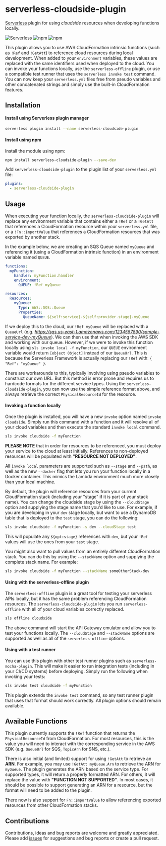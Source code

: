 # serverless-cloudside-plugin

[Serverless](http://www.serverless.com) plugin for using _cloudside_ resources when developing functions locally.

[![Serverless](http://public.serverless.com/badges/v3.svg)](http://www.serverless.com)
[![npm](https://img.shields.io/npm/v/serverless-cloudside-plugin.svg)](https://www.npmjs.com/package/serverless-cloudside-plugin)
[![npm](https://img.shields.io/npm/l/serverless-cloudside-plugin.svg)](https://www.npmjs.com/package/serverless-cloudside-plugin)

This plugin allows you to use AWS CloudFormation intrinsic functions (such as `!Ref` and `!GetAtt`) to reference cloud resources during local development. When added to your `environment` variables, these values are replaced with the same identifiers used when deployed to the cloud. You can invoke your functions locally, use the `serverless-offline` plugin, or use a compatible test runner that uses the `serverless invoke test` command. You can now keep your `serverless.yml` files free from pseudo variables and other concatenated strings and simply use the built-in CloudFormation features.

## Installation

#### Install using Serverless plugin manager
```bash
serverless plugin install --name serverless-cloudside-plugin
```

#### Install using npm

Install the module using npm:
```bash
npm install serverless-cloudside-plugin --save-dev
```

Add `serverless-cloudside-plugin` to the plugin list of your `serverless.yml` file:

```yaml
plugins:
  - serverless-cloudside-plugin
```

## Usage

When executing your function locally, the `serverless-cloudside-plugin` will replace any environment variable that contains either a `!Ref` or a `!GetAtt` that references a CloudFormation resource within your `serverless.yml` file, or a `!Fn::ImportValue` that references a CloudFormation resources that was exported by another stack.

In the example below, we are creating an SQS Queue named `myQueue` and referencing it (using a CloudFormation intrinsic function) in an environment variable named `QUEUE`.

```yaml
functions:
  myFunction:
    handler: myFunction.handler
    environment:
      QUEUE: !Ref myQueue

resources:
  Resources:
    myQueue:
      Type: AWS::SQS::Queue
      Properties:
        QueueName: ${self:service}-${self:provider.stage}-myQueue
```      

If we deploy this to the cloud, our `!Ref myQueue` will be replaced with a `QueueUrl` (e.g. _https://sqs.us-east-1.amazonaws.com/1234567890/sample-service-dev-myQueue_). We can then use that when invoking the AWS SDK and working with our queue.
However, if we were to invoke this function locally using `sls invoke local -f myFunction`, our `QUEUE` environment variable would return `[object Object]` instead of our `QueueUrl`. This is because the Serverless Framework is actually replacing our `!Ref` with: `{ "Ref": "myQueue" }`.

There are workarounds to this, typically involving using pseudo variables to construct our own URL. But this method is error prone and requires us to hardcode formats for the different service types. Using the `serverless-cloudside-plugin`, you can now use the simple reference format above, and always retrieve the correct `PhysicalResourceId` for the resource.

#### Invoking a function locally
Once the plugin is installed, you will have a new `invoke` option named `invoke cloudside`. Simply run this command with a function and it will resolve all of your cloud variables and then execute the standard `invoke local` command.

```bash
sls invoke cloudside -f myFunction
```

**PLEASE NOTE** that in order for resources to be referenced, you must deploy your service to the cloud at least initially. References to non-deployed resources will be populated with **"RESOURCE NOT DEPLOYED"**.

All `invoke local` parameters are supported such as `--stage` and `--path`, as well as the new `--docker` flag that lets you run your function locally in a Docker container. This mimics the Lambda environment much more closely than your local machine.

By default, the plugin will reference resources from your current CloudFormation stack (including your "stage" if it is part of your stack name). You can change the cloudside stage by using the `--cloudStage` option and supplying the stage name that you'd like to use. For example, if you are developing in your `dev` stage locally, but want to use a DynamoDB table that is deployed to the `test` stage, you can do the following:

```bash
sls invoke cloudside -f myFunction -s dev --cloudStage test
```

This will populate any `${opt:stage}` references with `dev`, but your `!Ref` values will use the ones from your `test` stage.

You might also want to pull values from an entirely different CloudFormation stack. You can do this by using the `--stackName` option and supplying the complete stack name. For example:

```bash
sls invoke cloudside -f myFunction --stackName someOtherStack-dev
```

#### Using with the serverless-offline plugin
The `serverless-offline` plugin is a great tool for testing your serverless APIs locally, but it has the same problem referencing CloudFormation resources. The `serverless-cloudside-plugin` lets you run `serverless-offline` with all of your cloud variables correctly replaced.

```bash
sls offline cloudside
```

The above command will start the API Gateway emulator and allow you to test your functions locally. The `--cloudStage` and `--stackName` options are supported as well as all of the `serverless-offline` options.

#### Using with a test runner
You can use this plugin with other test runner plugins such as `serverless-mocha-plugin`. This will make it easier to run integration tests (including in your CI/CD systems) before deploying. Simply run the following when invoking your tests:

```bash
sls invoke test cloudside -f myFunction
```

This plugin extends the `invoke test` command, so any test runner plugin that uses that format should work correctly. All plugin options should remain available.

## Available Functions
This plugin currently supports the `!Ref` function that returns the `PhysicalResourceId` from CloudFormation. For most resources, this is the value you will need to interact with the corresponding service in the AWS SDK (e.g. `QueueUrl` for SQS, `TopicArn` for SNS, etc.).

There is also initial (and limited) support for using `!GetAtt` to retrieve an **ARN**. For example, you may use `!GetAtt myQueue.Arn` to retrieve the ARN for `myQueue`. The plugin generates the ARN based on the service type. For supported types, it will return a properly formatted ARN. For others, it will replace the value with **"FUNCTION NOT SUPPORTED"**. In most cases, it should be possible to support generating an ARN for a resource, but the format will need to be added to the plugin.

There now is also support for `Fn::ImportValue` to allow referencing exported resources from other CloudFormation stacks.

## Contributions
Contributions, ideas and bug reports are welcome and greatly appreciated. Please add [issues](https://github.com/jeremydaly/serverless-cloudside-plugin/issues) for suggestions and bug reports or create a pull request.
